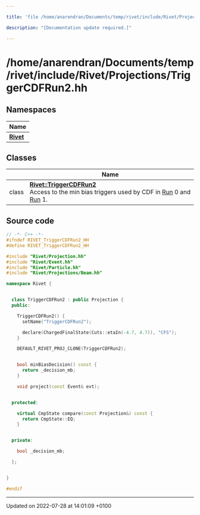 ```yaml
---

title: 'file /home/anarendran/Documents/temp/rivet/include/Rivet/Projections/TriggerCDFRun2.hh'

description: "[Documentation update required.]"

---
```


# /home/anarendran/Documents/temp/rivet/include/Rivet/Projections/TriggerCDFRun2.hh



## Namespaces

| Name           |
| -------------- |
| **[Rivet](http://example.org/namespaces/namespacerivet/)**  |

## Classes

|                | Name           |
| -------------- | -------------- |
| class | **[Rivet::TriggerCDFRun2](http://example.org/classes/classrivet_1_1triggercdfrun2/)** <br>Access to the min bias triggers used by CDF in <a href="http://example.org/classes/classrivet_1_1run/">Run</a> 0 and <a href="http://example.org/classes/classrivet_1_1run/">Run</a> 1.  |




## Source code

```cpp
// -*- C++ -*-
#ifndef RIVET_TriggerCDFRun2_HH
#define RIVET_TriggerCDFRun2_HH

#include "Rivet/Projection.hh"
#include "Rivet/Event.hh"
#include "Rivet/Particle.hh"
#include "Rivet/Projections/Beam.hh"

namespace Rivet {


  class TriggerCDFRun2 : public Projection {
  public:

    TriggerCDFRun2() {
      setName("TriggerCDFRun2");

      declare(ChargedFinalState(Cuts::etaIn(-4.7, 4.7)), "CFS");
    }

    DEFAULT_RIVET_PROJ_CLONE(TriggerCDFRun2);


    bool minBiasDecision() const {
      return _decision_mb;
    }

    void project(const Event& evt);


  protected:

    virtual CmpState compare(const Projection&) const {
      return CmpState::EQ;
    }


  private:

    bool _decision_mb;

  };


}

#endif
```


-------------------------------

Updated on 2022-07-28 at 14:01:09 +0100
